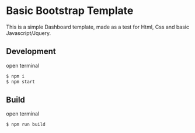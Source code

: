 # Basic Bootstrap Template

This is a simple Dashboard template, 
made as a test for Html, Css and basic Javascript/Jquery.

## Development

open terminal

```bash
$ npm i
$ npm start
```

## Build

open terminal

```bash
$ npm run build
```
